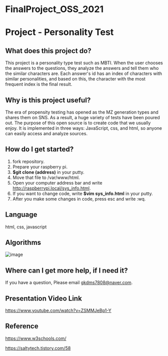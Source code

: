 # FinalProject_OSS_2021
# Project - Personality Test
## What does this project do?
This project is a personality type test such as MBTI. When the user chooses the answers to the questions, they analyze the answers and tell them who the similar characters are. Each answer's id has an index of characters with similar personalities, and based on this, the character with the most frequent index is the final result. 


## Why is this project useful?
The era of propensity testing has opened as the MZ generation types and shares them on SNS. As a result, a huge variety of tests have been poured out. The purpose of this open source is to create code that we usually enjoy. It is implemented in three ways: JavaScript, css, and html, so anyone can easily access and analyze sources.

## How do I get started?
1. fork repository.
2. Prepare your raspberry pi.
3. **$git clone (address)** in your putty.
4. Move that file to /var/www/html.
5. Open your computer address bar and write http://raspberrypi.local/sys_info.html.
6. If you want to change code, write **$vim sys_info.html** in your putty.
7. After you make some changes in code, press esc and write :wq.

## Language
html, css, javascript

## Algorithms
![image](https://user-images.githubusercontent.com/69943167/121779091-ec20a600-cbd4-11eb-9487-7280087641fb.png)


## Where can I get more help, if I need it?
If you have a question, Please email gkdms7808@naver.com. 

## Presentation Video Link
https://www.youtube.com/watch?v=ZSMMJeBp1-Y

## Reference
https://www.w3schools.com/

https://saltytech.tistory.com/58
